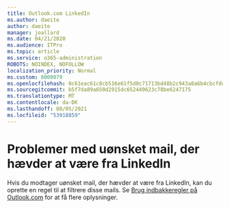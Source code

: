```yaml
---
title: Outlook.com LinkedIn
ms.author: daeite
author: daeite
manager: joallard
ms.date: 04/21/2020
ms.audience: ITPro
ms.topic: article
ms.service: o365-administration
ROBOTS: NOINDEX, NOFOLLOW
localization_priority: Normal
ms.custom: 8000079
ms.openlocfilehash: 0c61eac61c8cb516e61f5d0c71713bd48b2c943a8a6b4cbcfddafb81016b4780
ms.sourcegitcommit: b5f7da89a650d2915dc652449623c78be6247175
ms.translationtype: MT
ms.contentlocale: da-DK
ms.lasthandoff: 08/05/2021
ms.locfileid: "53918859"
---
```

# <a name="issues-with-junk-email-claiming-to-be-from-linkedin"></a>Problemer med uønsket mail, der hævder at være fra LinkedIn

Hvis du modtager uønsket mail, der hævder at være fra LinkedIn, kan du oprette en regel til at filtrere disse mails.
Se [Brug indbakkeregler på Outlook.com](https://aka.ms/OutlookComInboxRules) for at få flere oplysninger.


